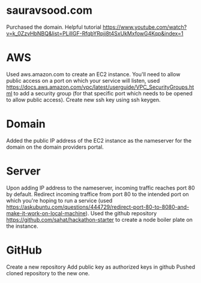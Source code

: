 # sauravsood.com

Purchased the domain.
Helpful tutorial https://www.youtube.com/watch?v=k_0ZzvHbNBQ&list=PLillGF-RfqbYRpji8t4SxUkMxfowG4Kqp&index=1

# AWS
Used aws.amazon.com to create an EC2 instance.
You'll need to allow public access on a port on which your service will listen, used https://docs.aws.amazon.com/vpc/latest/userguide/VPC_SecurityGroups.html to add a security group (for that specific port which needs to be opened to allow public access).
Create new ssh key using ssh keygen.

# Domain
Added the public IP address of the EC2 instance as the nameserver for the domain on the domain providers portal.

# Server
Upon adding IP address to the nameserver, incoming traffic reaches port 80 by default. Redirect incoming traffice from port 80 to the intended port on which you're hoping to run a service (used https://askubuntu.com/questions/444729/redirect-port-80-to-8080-and-make-it-work-on-local-machine).
Used the github repository https://github.com/sahat/hackathon-starter to create a node boiler plate on the instance.

# GitHub
Create a new repository
Add public key as authorized keys in github
Pushed cloned repository to the new one.
